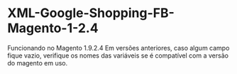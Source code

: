 # XML-Google-Shopping-FB-Magento-1-2.4

Funcionando no Magento 1.9.2.4
Em versões anteriores, caso algum campo fique vazio, verifique os nomes das variáveis se é compatível com a versão do magento em uso.

